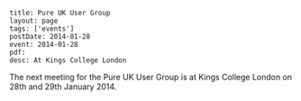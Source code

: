 ```
title: Pure UK User Group
layout: page
tags: ['events']
postDate: 2014-01-28
event: 2014-01-28
pdf: 
desc: At Kings College London
```


The next meeting for the Pure UK User Group is at Kings College London on 28th and 29th January 2014. 